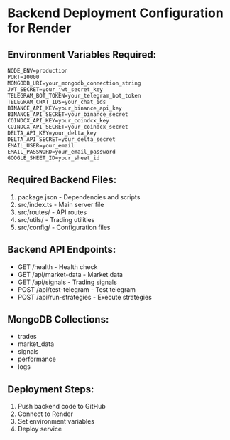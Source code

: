# Backend Deployment Configuration for Render

## Environment Variables Required:
```env
NODE_ENV=production
PORT=10000
MONGODB_URI=your_mongodb_connection_string
JWT_SECRET=your_jwt_secret_key
TELEGRAM_BOT_TOKEN=your_telegram_bot_token
TELEGRAM_CHAT_IDS=your_chat_ids
BINANCE_API_KEY=your_binance_api_key
BINANCE_API_SECRET=your_binance_secret
COINDCX_API_KEY=your_coindcx_key
COINDCX_API_SECRET=your_coindcx_secret
DELTA_API_KEY=your_delta_key
DELTA_API_SECRET=your_delta_secret
EMAIL_USER=your_email
EMAIL_PASSWORD=your_email_password
GOOGLE_SHEET_ID=your_sheet_id
```

## Required Backend Files:
1. package.json - Dependencies and scripts
2. src/index.ts - Main server file
3. src/routes/ - API routes
4. src/utils/ - Trading utilities
5. src/config/ - Configuration files

## Backend API Endpoints:
- GET /health - Health check
- GET /api/market-data - Market data
- GET /api/signals - Trading signals
- POST /api/test-telegram - Test telegram
- POST /api/run-strategies - Execute strategies

## MongoDB Collections:
- trades
- market_data  
- signals
- performance
- logs

## Deployment Steps:
1. Push backend code to GitHub
2. Connect to Render
3. Set environment variables
4. Deploy service